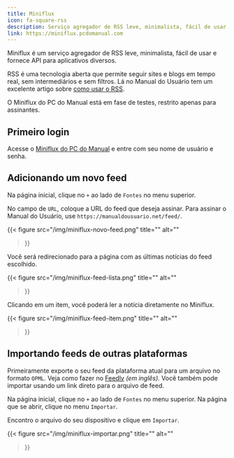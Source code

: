 ```yaml
---
title: Miniflux
icon: fa-square-rss
description: Serviço agregador de RSS leve, minimalista, fácil de usar e fornece API para aplicativos diversos.
link: https://miniflux.pcdomanual.com
---
```


Miniflux é um serviço agregador de RSS leve, minimalista, fácil de usar e fornece API para aplicativos diversos.

RSS é uma tecnologia aberta que permite seguir sites e blogs em tempo real, sem intermediários e sem filtros. Lá no Manual do Usuário tem um excelente artigo sobre [como usar o RSS](https://manualdousuario.net/como-usar-feeds-rss/).

O Miniflux do PC do Manual está em fase de testes, restrito apenas para assinantes.

## Primeiro login
Acesse o [Miniflux do PC do Manual](https://miniflux.pcdomanual.com/) e entre com seu nome de usuário e senha.

## Adicionando um novo feed
Na página inicial, clique no `+` ao lado de `Fontes` no menu superior.

No campo de `URL`, coloque a URL do feed que deseja assinar. Para assinar o Manual do Usuário, use `https://manualdousuario.net/feed/`.

{{< figure 
    src="/img/miniflux-novo-feed.png"
    title=""
    alt=""
>}}

Você será redirecionado para a página com as últimas notícias do feed escolhido.

{{< figure 
    src="/img/miniflux-feed-lista.png"
    title=""
    alt=""
>}}

Clicando em um item, você poderá ler a notícia diretamente no Miniflux.

{{< figure 
    src="/img/miniflux-feed-item.png"
    title=""
    alt=""
>}}

## Importando feeds de outras plataformas
Primeiramente exporte o seu feed da plataforma atual para um arquivo no formato `OPML`. Veja como fazer no [Feedly](https://feedly.helpscoutdocs.com/article/52-how-can-i-export-my-sources-and-feeds-through-opml) _(em inglês)_. Você também pode importar usando um link direto para o arquivo de feed.

Na página inicial, clique no `+` ao lado de `Fontes` no menu superior. Na página que se abrir, clique no menu `Importar`.

Encontro o arquivo do seu dispositivo e clique em `Importar`.

{{< figure 
    src="/img/miniflux-importar.png"
    title=""
    alt=""
>}}